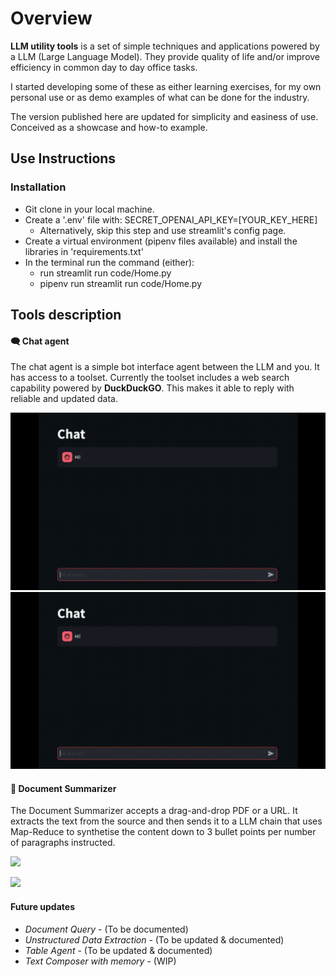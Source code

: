 # Overview

**LLM utility tools** is a set of simple techniques and applications
powered by a LLM (Large Language Model). They provide quality of life
and/or improve efficiency in common day to day office tasks.

I started developing some of these as either learning exercises, 
for my own personal use or as demo examples of what can be done for the industry.

The version published here are updated for simplicity and easiness of use.
Conceived as a showcase and how-to example.

## Use Instructions

### Installation
- Git clone in your local machine.
- Create a '.env' file with: SECRET_OPENAI_API_KEY=[YOUR_KEY_HERE]
    - Alternatively, skip this step and use streamlit's config page. 
- Create a virtual environment (pipenv files available) and install
the libraries in 'requirements.txt'
- In the terminal run the command (either):
    - run streamlit run code/Home.py
    - pipenv run streamlit run code/Home.py


## Tools description
#### 🗨️ Chat agent

The chat agent is a simple bot interface agent between the LLM and you.
It has access to a toolset. Currently the toolset includes a web search
capability powered by **DuckDuckGO**.
This makes it able to reply with reliable and updated data.

![](data\media\chat_agent.gif)
![](/data/media/chat_agent.gif)

#### 📃 Document Summarizer

The Document Summarizer accepts a drag-and-drop PDF or a URL. It extracts
the text from the source and then sends it to a LLM chain that uses Map-Reduce
to synthetise the content down to 3 bullet points per number of paragraphs 
instructed.  

![](data\media\doc_summarizer.gif)

![](https://raw.githubusercontent.com/Antonio-Velasco/llm_utilities/tree/update/2_doc_summary/data/media/doc_summarizer.gif)

#### Future updates
* *Document Query* - (To be documented)
* *Unstructured Data Extraction* - (To be updated & documented)
* *Table Agent* - (To be updated & documented)
* *Text Composer with memory* - (WIP)


